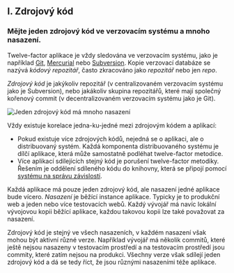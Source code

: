 ## I. Zdrojový kód

### Mějte jeden zdrojový kód ve verzovacím systému a mnoho nasazení.

Twelve-factor aplikace je vždy sledována ve verzovacím systému, jako je například [Git](http://git-scm.com/), [Mercurial](https://www.mercurial-scm.org/) nebo [Subversion](http://subversion.apache.org/). Kopie verzovací databáze se nazývá *kódový repozitář*, často zkracováno jako *repozitář* nebo jen *repo*.

*Zdrojový kód* je jakýkoliv repozitář (v centralizovaném verzovacím systému jako je Subversion), nebo jakákoliv skupina repozitářů, které mají společný kořenový commit (v decentralizovaném verzovacím systému jako je Git).

![Jeden zdrojový kód má mnoho nasazení](/images/codebase-deploys.png)

Vždy existuje korelace jedna-ku-jedné mezi zdrojovým kódem a aplikací: 

* Pokud existuje více zdrojových kódů, nejedná se o aplikaci, ale o distribuovaný systém. Každá komponenta distribuovaného systému je dílčí aplikace, která může samostatně podléhat twelve-factor metodice.
* Více aplikací sdílejících stejný kód je porušení twelve-factor metodiky. Řešením je oddělení sdíleného kódu do knihovny, která se připojí pomocí [systému na správu závislostí](./dependencies).

Každá aplikace má pouze jeden zdrojový kód, ale nasazení jedné aplikace bude vícero. *Nasazení* je běžící instance aplikace. Typicky je to produkční web a jeden nebo více testovacích webů. Každý vývojář má navíc lokální vývojovou kopii běžící aplikace, každou takovou kopii lze také považovat za nasazení.

Zdrojový kód je stejný ve všech nasazeních, v každém nasazení však mohou být aktivní různé verze. Například vývojář má několik commitů, které ještě nejsou nasazeny v testovacím prostředí a na testovacím prostředí jsou commity, které zatím nejsou na produkci. Všechny verze však sdílejí jeden zdrojový kód a dá se tedy říct, že jsou různými nasazeními téže aplikace.

